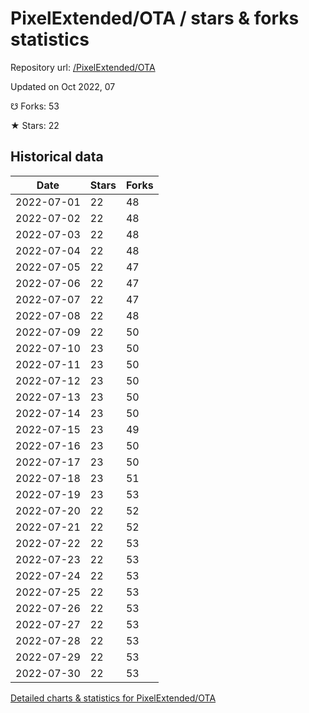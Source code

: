 # PixelExtended/OTA / stars & forks statistics

Repository url: [/PixelExtended/OTA](https://github.com/PixelExtended/OTA)

Updated on Oct 2022, 07

☋ Forks: 53

★ Stars: 22

## Historical data
| Date | Stars | Forks |
|------|-------|-------|
| 2022-07-01 | 22 | 48 | 
| 2022-07-02 | 22 | 48 | 
| 2022-07-03 | 22 | 48 | 
| 2022-07-04 | 22 | 48 | 
| 2022-07-05 | 22 | 47 | 
| 2022-07-06 | 22 | 47 | 
| 2022-07-07 | 22 | 47 | 
| 2022-07-08 | 22 | 48 | 
| 2022-07-09 | 22 | 50 | 
| 2022-07-10 | 23 | 50 | 
| 2022-07-11 | 23 | 50 | 
| 2022-07-12 | 23 | 50 | 
| 2022-07-13 | 23 | 50 | 
| 2022-07-14 | 23 | 50 | 
| 2022-07-15 | 23 | 49 | 
| 2022-07-16 | 23 | 50 | 
| 2022-07-17 | 23 | 50 | 
| 2022-07-18 | 23 | 51 | 
| 2022-07-19 | 23 | 53 | 
| 2022-07-20 | 22 | 52 | 
| 2022-07-21 | 22 | 52 | 
| 2022-07-22 | 22 | 53 | 
| 2022-07-23 | 22 | 53 | 
| 2022-07-24 | 22 | 53 | 
| 2022-07-25 | 22 | 53 | 
| 2022-07-26 | 22 | 53 | 
| 2022-07-27 | 22 | 53 | 
| 2022-07-28 | 22 | 53 | 
| 2022-07-29 | 22 | 53 | 
| 2022-07-30 | 22 | 53 | 


[Detailed charts & statistics for PixelExtended/OTA](https://reviewgithub.com/rep/PixelExtended/OTA)

